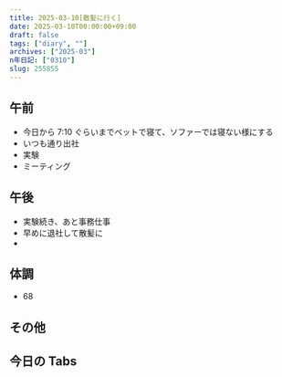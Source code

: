 ```yaml
---
title: 2025-03-10[散髪に行く]
date: 2025-03-10T00:00:00+09:00
draft: false
tags: ["diary", ""]
archives: ["2025-03"]
n年日記: ["0310"]
slug: 255855
---
```


## 午前

- 今日から 7:10 ぐらいまでベットで寝て、ソファーでは寝ない様にする
- いつも通り出社
- 実験
- ミーティング

## 午後

- 実験続き、あと事務仕事
- 早めに退社して散髪に
-

## 体調

- 68

## その他

## 今日の Tabs

